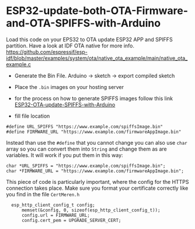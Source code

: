 # ESP32-update-both-OTA-Firmware-and-OTA-SPIFFS-with-Arduino
Load this code on your EPS32 to OTA update ESP32 APP and SPIFFS partition.
Have a look at IDF OTA native for more info.
https://github.com/espressif/esp-idf/blob/master/examples/system/ota/native_ota_example/main/native_ota_example.c

- Generate the Bin File. Arduino → sketch → export compiled sketch

- Place the `.bin` images on your hosting server

- for the process on how to generate SPIFFS images follow this link
[ESP32-OTA-update-SPIFFS-with-Arduino](https://github.com/pedros89/ESP32-OTA-update-SPIFFS-with-Arduino)

- fill file location
```
#define URL_SPIFFS "https://www.example.com/spiffsImage.bin"
#define FIRMWARE_URL "https://www.example.com/firmwareAppImage.bin"
```

Instead than use the `#define` that you cannot change you can also use `char` array so you can convert them into `String` and change them as are variables. It will work if you put them in this way:

```
char *URL_SPIFFS = "https://www.example.com/spiffsImage.bin";
char *FIRMWARE_URL = "https://www.example.com/firmwareAppImage.bin";
```

This piece of code is particularly important, where the config for the HTTPS connection takes place.
Make sure you format your certificate correctly like you find in the file `CertMeren.h`
```
  esp_http_client_config_t config;
      memset(&config, 0, sizeof(esp_http_client_config_t));
      config.url = FIRMWARE_URL;
      config.cert_pem = UPGRADE_SERVER_CERT;
      
```
